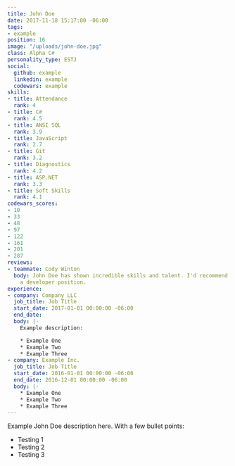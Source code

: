 ```yaml
---
title: John Doe
date: 2017-11-18 15:17:00 -06:00
tags:
- example
position: 16
image: "/uploads/john-doe.jpg"
class: Alpha C#
personality_type: ESTJ
social:
  github: example
  linkedin: example
  codewars: example
skills:
- title: Attendance
  rank: 4
- title: C#
  rank: 4.5
- title: ANSI SQL
  rank: 3.9
- title: JavaScript
  rank: 2.7
- title: Git
  rank: 3.2
- title: Diagnostics
  rank: 4.2
- title: ASP.NET
  rank: 3.3
- title: Soft Skills
  rank: 4.1
codewars_scores:
- 10
- 33
- 48
- 97
- 122
- 161
- 201
- 287
reviews:
- teammate: Cody Winton
  body: John Doe has shown incredible skills and talent. I'd recommend John Doe for
    a developer position.
experience:
- company: Company LLC
  job_title: Job Title
  start_date: 2017-01-01 00:00:00 -06:00
  end_date: 
  body: |-
    Example description:

    * Example One
    * Example Two
    * Example Three
- company: Example Inc.
  job_title: Job Title
  start_date: 2016-01-01 00:00:00 -06:00
  end_date: 2016-12-01 00:00:00 -06:00
  body: |-
    * Example One
    * Example Two
    * Example Three
---
```


Example John Doe description here. With a few bullet points:

* Testing 1
* Testing 2
* Testing 3